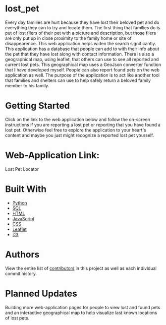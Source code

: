 # lost_pet

Every day families are hurt because they have lost their beloved pet and do everything they can to try and locate them. The first thing that families do is put of lost fliers of their pet with a picture and description, but those fliers are only put up in close proximity to the family home or site of disappearence. This web application helps widen the search significantly. This application has a database that people can add to with their info about the pet that they have lost along with contact information. There is also a geographical map, using leaflet, that others can use to see all reported and current lost pets. This geographical map uses a GeoJson converter function that I have developed myself. People can also report found pets on the web application as well. The purpose of the application is to act like another tool that families and shelters can use to help safely return a beloved family member to his family.

# Getting Started
Click on the link to the web application below and follow the on-screen instructions if you are reporting a lost pet or reporting that you have found a lost pet. Otherwise feel free to explore the application to your heart's content and maybe you just might recognize a reported lost pet yourself.

# Web-Application Link:
Lost Pet Locator

# Built With
* [Python](https://www.python.org/)
* [SQL](https://en.wikipedia.org/wiki/SQL)
* [HTML](https://en.wikipedia.org/wiki/HTML)
* [JavaScript](https://en.wikipedia.org/wiki/JavaScript)
* [CSS](https://en.wikipedia.org/wiki/Cascading_Style_Sheets)
* [Leaflet](https://leafletjs.com/)
* [D3](https://d3js.org/)

# Authors
View the entire list of [contributors](https://github.com/MichaelPearson-gif/lost_pet/graphs/contributors) in this project as well as each individual commit history.

# Planned Updates
Building more web-application pages for people to view lost and found pets and an interactive geographical map to help visualize last known locations of lost pets.
